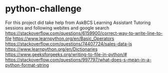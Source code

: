# python-challenge

For this project did take help from 
AskBCS Learning Assistant
Tutoring sessions 
and following webites and google search
https://stackoverflow.com/questions/6159900/correct-way-to-write-line-to-file
https://www.learnpython.org/en/Basic_Operators
https://stackoverflow.com/questions/74407724/sales-data-js
https://www.learnpython.org/en/Dictionaries
https://www.geeksforgeeks.org/writing-to-file-in-python/#
https://stackoverflow.com/questions/997797/what-does-s-mean-in-a-python-format-string
